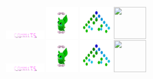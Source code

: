 <div>
    <div display = "inline-block">
        <img src = "./assets/commits.svg" width="90px" height="20px" />
        <img src = "./assets/grimLeaper.gif" width="75px" height="75px"/>
        <img src = "./assets/binaryTree.gif" width="75px" height="75px"/>
        <img src = "./assets/butterfree.gif" width="75px" height="75px"/>
    </div>
    <div display = "inline-block">
        <img src = "./assets/commits.svg" width="90px" height="20px" />
        <img src = "./assets/grimLeaper.gif" width="75px" height="75px"/>
        <img src = "./assets/binaryTree.gif" width="75px" height="75px"/>
        <img src = "./assets/butterfree.gif" width="75px" height="75px"/>
    </div>
</div>
